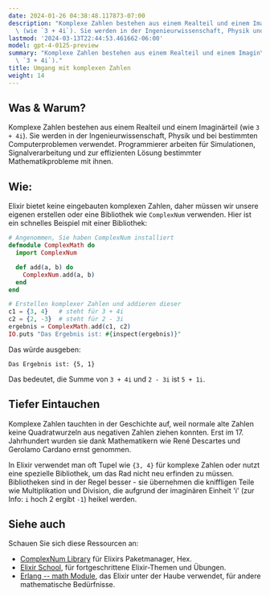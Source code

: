 ```yaml
---
date: 2024-01-26 04:38:48.117873-07:00
description: "Komplexe Zahlen bestehen aus einem Realteil und einem Imagin\xE4rteil\
  \ (wie `3 + 4i`). Sie werden in der Ingenieurwissenschaft, Physik und bei bestimmten\u2026"
lastmod: '2024-03-13T22:44:53.461662-06:00'
model: gpt-4-0125-preview
summary: "Komplexe Zahlen bestehen aus einem Realteil und einem Imagin\xE4rteil (wie\
  \ `3 + 4i`)."
title: Umgang mit komplexen Zahlen
weight: 14
---
```


## Was & Warum?
Komplexe Zahlen bestehen aus einem Realteil und einem Imaginärteil (wie `3 + 4i`). Sie werden in der Ingenieurwissenschaft, Physik und bei bestimmten Computerproblemen verwendet. Programmierer arbeiten für Simulationen, Signalverarbeitung und zur effizienten Lösung bestimmter Mathematikprobleme mit ihnen.

## Wie:
Elixir bietet keine eingebauten komplexen Zahlen, daher müssen wir unsere eigenen erstellen oder eine Bibliothek wie `ComplexNum` verwenden. Hier ist ein schnelles Beispiel mit einer Bibliothek:

```elixir
# Angenommen, Sie haben ComplexNum installiert
defmodule ComplexMath do
  import ComplexNum

  def add(a, b) do
    ComplexNum.add(a, b)
  end
end

# Erstellen komplexer Zahlen und addieren dieser
c1 = {3, 4}   # steht für 3 + 4i
c2 = {2, -3}  # steht für 2 - 3i
ergebnis = ComplexMath.add(c1, c2)
IO.puts "Das Ergebnis ist: #{inspect(ergebnis)}"
```

Das würde ausgeben:
```
Das Ergebnis ist: {5, 1}
```

Das bedeutet, die Summe von `3 + 4i` und `2 - 3i` ist `5 + 1i`.

## Tiefer Eintauchen
Komplexe Zahlen tauchten in der Geschichte auf, weil normale alte Zahlen keine Quadratwurzeln aus negativen Zahlen ziehen konnten. Erst im 17. Jahrhundert wurden sie dank Mathematikern wie René Descartes und Gerolamo Cardano ernst genommen.

In Elixir verwendet man oft Tupel wie `{3, 4}` für komplexe Zahlen oder nutzt eine spezielle Bibliothek, um das Rad nicht neu erfinden zu müssen. Bibliotheken sind in der Regel besser - sie übernehmen die kniffligen Teile wie Multiplikation und Division, die aufgrund der imaginären Einheit 'i' (zur Info: `i` hoch 2 ergibt `-1`) heikel werden.

## Siehe auch
Schauen Sie sich diese Ressourcen an:
- [ComplexNum Library](https://hex.pm/packages/complex_num) für Elixirs Paketmanager, Hex.
- [Elixir School](https://elixirschool.com/en/), für fortgeschrittene Elixir-Themen und Übungen.
- [Erlang -- math Module](http://erlang.org/doc/man/math.html), das Elixir unter der Haube verwendet, für andere mathematische Bedürfnisse.
